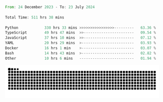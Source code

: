 <!--START_SECTION:waka-->

```rust
From: 24 December 2023 - To: 23 July 2024

Total Time: 511 hrs 38 mins

Python            330 hrs 33 mins >>>>>>>>>>>>>>>>---------   63.36 %
TypeScript        49 hrs 47 mins  >>-----------------------   09.54 %
JavaScript        37 hrs 10 mins  >>-----------------------   07.12 %
YAML              20 hrs 29 mins  >------------------------   03.93 %
Docker            16 hrs 1 min    >------------------------   03.07 %
Bash              14 hrs 43 mins  >------------------------   02.82 %
Other             10 hrs 6 mins   -------------------------   01.94 %
```

<!--END_SECTION:waka-->


<picture>
  <source media="(prefers-color-scheme: dark)" srcset="https://raw.githubusercontent.com/jeerawut97/jeerawut97/output/github-contribution-grid-snake.svg">
  <img alt="github contribution grid snake animation" src="https://raw.githubusercontent.com/jeerawut97/jeerawut97/output/github-contribution-grid-snake.svg">
</picture>
